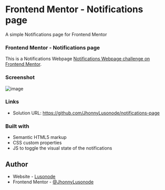 # Frontend Mentor - Notifications page
A simple Notifications page for Frontend Mentor

### Frontend Mentor - Notifications page

This is a Notifications Webpage [Notifications Webpage challenge on Frontend Mentor](https://www.frontendmentor.io/challenges/notifications-page-DqK5QAmKbC).

### Screenshot
![image](https://cdn.discordapp.com/attachments/842109729769127946/1032656470631796816/unknown.png)


### Links
- Solution URL: https://github.com/JhonnyLusonode/notifications-page

### Built with
- Semantic HTML5 markup
- CSS custom properties
- JS to toggle the visual state of the notifications

## Author
- Website - [Lusonode](https://lusonode.com)
- Frontend Mentor - [@JhonnyLusonode](https://www.frontendmentor.io/profile/JhonnyLusonode)

